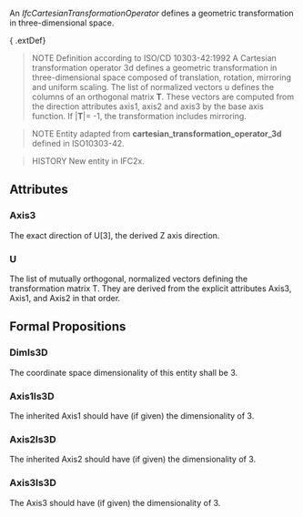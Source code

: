 An _IfcCartesianTransformationOperator_ defines a geometric transformation in three-dimensional space.

<!-- end of short definition -->


{ .extDef}
> NOTE Definition according to ISO/CD 10303-42:1992
> A Cartesian transformation operator 3d defines a geometric transformation in three-dimensional space composed of translation, rotation, mirroring and uniform scaling. The list of normalized vectors u defines the columns of an orthogonal matrix **T**. These vectors are computed from the direction attributes axis1, axis2 and axis3 by the base axis function. If |**T**|= -1, the transformation includes mirroring.

> NOTE Entity adapted from **cartesian_transformation_operator_3d** defined in ISO10303-42.

> HISTORY New entity in IFC2x.

## Attributes

### Axis3
The exact direction of U[3], the derived Z axis direction.

### U
The list of mutually orthogonal, normalized vectors defining the transformation matrix T. They are derived from the explicit attributes Axis3, Axis1, and Axis2 in that order.

## Formal Propositions

### DimIs3D
The coordinate space dimensionality of this entity shall be 3.

### Axis1Is3D
The inherited Axis1 should have (if given) the dimensionality of 3.

### Axis2Is3D
The inherited Axis2 should have (if given) the dimensionality of 3.

### Axis3Is3D
The Axis3 should have (if given) the dimensionality of 3.
